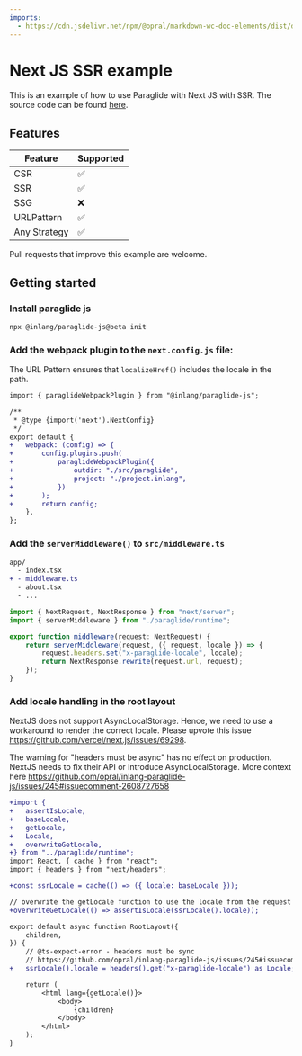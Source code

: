 ```yaml
---
imports:
  - https://cdn.jsdelivr.net/npm/@opral/markdown-wc-doc-elements/dist/doc-callout.js
---
```


# Next JS SSR example

This is an example of how to use Paraglide with Next JS with SSR. The source code can be found [here](https://github.com/opral/monorepo/tree/main/inlang/packages/paraglide/paraglide-js/examples/next-js-ssr).

## Features

| Feature      | Supported |
| ------------ | --------- |
| CSR          | ✅        |
| SSR          | ✅        |
| SSG          | ❌        |
| URLPattern   | ✅        |
| Any Strategy | ✅        |

<doc-callout type="tip">Pull requests that improve this example are welcome.</doc-callout>

## Getting started

### Install paraglide js

```bash
npx @inlang/paraglide-js@beta init
```

### Add the webpack plugin to the `next.config.js` file:

<doc-callout type="info">The URL Pattern ensures that `localizeHref()` includes the locale in the path.</doc-callout>

```diff
import { paraglideWebpackPlugin } from "@inlang/paraglide-js";

/**
 * @type {import('next').NextConfig}
 */
export default {
+	webpack: (config) => {
+		config.plugins.push(
+			paraglideWebpackPlugin({
+				outdir: "./src/paraglide",
+				project: "./project.inlang",
+			})
+		);
+		return config;
	},
};
```

### Add the `serverMiddleware()` to `src/middleware.ts`

```diff
app/
  - index.tsx
+ - middleware.ts
  - about.tsx
  - ...
```

```ts
import { NextRequest, NextResponse } from "next/server";
import { serverMiddleware } from "./paraglide/runtime";

export function middleware(request: NextRequest) {
	return serverMiddleware(request, ({ request, locale }) => {
		request.headers.set("x-paraglide-locale", locale);
		return NextResponse.rewrite(request.url, request);
	});
}
```

### Add locale handling in the root layout

NextJS does not support AsyncLocalStorage. Hence, we need to use a workaround to render the correct locale. Please upvote this issue https://github.com/vercel/next.js/issues/69298.

<doc-callout type="info">The warning for "headers must be async" has no effect on production. NextJS needs to fix their API or introduce AsyncLocalStorage. More context here https://github.com/opral/inlang-paraglide-js/issues/245#issuecomment-2608727658</doc-callout>

```diff
+import {
+	assertIsLocale,
+	baseLocale,
+	getLocale,
+	Locale,
+	overwriteGetLocale,
+} from "../paraglide/runtime";
import React, { cache } from "react";
import { headers } from "next/headers";

+const ssrLocale = cache(() => ({ locale: baseLocale }));

// overwrite the getLocale function to use the locale from the request
+overwriteGetLocale(() => assertIsLocale(ssrLocale().locale));

export default async function RootLayout({
	children,
}) {
	// @ts-expect-error - headers must be sync
	// https://github.com/opral/inlang-paraglide-js/issues/245#issuecomment-2608727658
+	ssrLocale().locale = headers().get("x-paraglide-locale") as Locale;

	return (
		<html lang={getLocale()}>
			<body>
				{children}
			</body>
		</html>
	);
}
```
